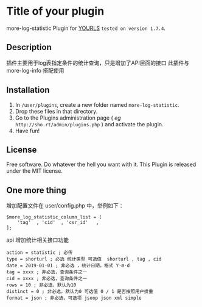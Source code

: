 Title of your plugin
====================

more-log-statistic Plugin for [YOURLS](http://yourls.org) `tested on version 1.7.4`. 


Description
-----------
插件主要用于log表指定条件的统计查询，只是增加了API层面的接口
此插件与more-log-info 搭配使用

Installation
------------
1. In `/user/plugins`, create a new folder named `more-log-statistic`.
2. Drop these files in that directory.
3. Go to the Plugins administration page ( *eg* `http://sho.rt/admin/plugins.php` ) and activate the plugin.
4. Have fun!

License
-------
Free software. Do whatever the hell you want with it.
This Plugin is released under the MIT license.

One more thing
--------------

增加配置文件在 user/config.php 中，举例如下：

```
$more_log_statistic_column_list = [
    'tag'  , 'cid'  , 'csr_id'   ,
];
```


api 增加统计相关接口功能   
```
action = statistic ; 必传
type = shorturl ; 必选 统计类型 可选值  shorturl , tag , cid
date = 2019-01-01 ; 非必选 ，统计日期，格式 Y-m-d
tag = xxxx ; 非必选，查询条件之一
cid = xxxx ; 非必选，查询条件之一
rows = 10 ; 非必选，默认为10
distinct = 0 ; 非必选，默认为0 可选值 0 / 1 是否按照用户排重
format = json ; 非必选，可选项 jsonp json xml simple
```


